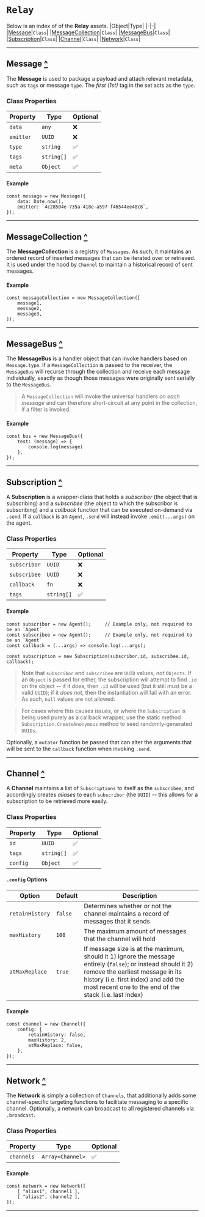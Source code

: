 # **`Relay`**
Below is an index of of the **Relay** assets.
|Object|Type|
|-|-|
|[Message](#message)|`Class`|
|[MessageCollection](#messagecollection)|`Class`|
|[MessageBus](#messagebus)|`Class`|
|[Subscription](#subscription)|`Class`|
|[Channel](#channel)|`Class`|
|[Network](#network)|`Class`|

---

## Message [^](#relay)

The **Message** is used to package a payload and attach relevant metadata, such as `tags` or message `type`.  The *first (1st)* tag in the set acts as the `type`.

### Class Properties
|Property|Type|Optional|
|-|-|-|
|`data`|`any`|❌|
|`emitter`|`UUID`|❌|
|`type`|`string`|✅|
|`tags`|`string[]`|✅|
|`meta`|`Object`|✅|

#### Example
	const message = new Message({
		data: Date.now(),
		emitter: `4c28504e-735a-418e-a597-f46544ee48c8`,
	});

---

## MessageCollection [^](#relay)

The **MessageCollection** is a registry of `Messages`.  As such, it maintains an ordered record of inserted messages that can be iterated over or retrieved.  It is used under the hood by `Channel` to maintain a historical record of sent messages.

#### Example
	const messageCollection = new MessageCollection([
		message1,
		message2,
		message3,
	]);

---

## MessageBus [^](#relay)

The **MessageBus** is a handler object that can invoke handlers based on `Message.type`.  If a `MessageCollection` is passed to the receiver, the `MessageBus` will recurse through the collection and receive each message individually, exactly as though those messages were originally sent serially to the `MessageBus`.

> A `MessageCollection` will invoke the universal handlers *on each message* and can therefore short-circuit at any point in the collection, if a filter is invoked.

#### Example
	const bus = new MessageBus({
		test: (message) => {
			console.log(message)
		},
	});

---

## Subscription [^](#relay)

A **Subscription** is a wrapper-class that holds a *subscribor* (the object that is subscribing) and a *subscribee* (the object to which the subscribor is subscribing) and a *callback* function that can be executed on-demand via `.send`.  If a `callback` is an `Agent`, `.send` will instead invoke `.emit(...args)` on the agent.

### Class Properties
|Property|Type|Optional|
|-|-|-|
|`subscribor`|`UUID`|❌|
|`subscribee`|`UUID`|❌|
|`callback`|`fn`|❌|
|`tags`|`string[]`|✅|

#### Example
	const subscribor = new Agent();		// Example only, not required to be an `Agent`
	const subscribee = new Agent();		// Example only, not required to be an `Agent`
	const callback = (...args) => console.log(...args);

	const subscription = new Subscription(subscribor.id, subscribee.id, callback);

> Note that `subscribor` and `subscribee` are `UUID` values, _not_ `Objects`.  If an `Object` is passed for either, the subscription will attempt to find `.id` on the object -- if it _does_, then `.id` will be used (but it still must be a valid `UUID`); if it _does not_, then the instantiation will fail with an error.  As such, `null` values are not allowed.

> For cases where this causes issues, or where the `Subscription` is being used purely as a callback wrapper, use the static method `Subscription.CreateAnonymous` method to seed randomly-generated `UUIDs`.

Optionally, a `mutator` function be passed that can alter the arguments that will be sent to the `callback` function when invoking `.send`.

---

## Channel [^](#relay)

A **Channel** maintains a list of `Subscriptions` to itself as the `subscribee`, and accordingly creates *aliases* to each `subscribor` (the `UUID`) -- this allows for a subscription to be retrieved more easily.

### Class Properties
|Property|Type|Optional|
|-|-|-|
|`id`|`UUID`|✅|
|`tags`|`string[]`|✅|
|`config`|`Object`|✅|

#### `.config` Options
|Option|Default|Description|
|-|-|-|
|`retainHistory`|`false`|Determines whether or not the channel maintains a record of messages that it sends|
|`maxHistory`|`100`|The maximum amount of messages that the channel will hold|
|`atMaxReplace`|`true`|If message size is at the maximum, should it 1) ignore the message entirely (`false`); or instead should it 2) remove the earliest message in its history (i.e. first index) and add the most recent one to the end of the stack (i.e. last index)|

#### Example
	const channel = new Channel({
		config: {
			retainHistory: false,
			maxHistory: 2,
			atMaxReplace: false,
		},
	});

---

## Network [^](#relay)

The **Network** is simply a collection of `Channels`, that additionally adds some channel-specific targeting functions to facilitate messaging to a specific channel.  Optionally, a network can broadcast to all registered channels via `.broadcast`.

### Class Properties
|Property|Type|Optional|
|-|-|-|
|`channels`|`Array<Channel>`|✅|

#### Example
	const network = new Network([
		[ "alias1", channel1 ],
		[ "alias2", channel2 ],
	]);

---